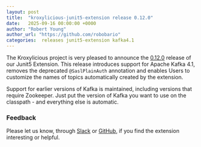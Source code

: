 ```yaml
---
layout: post
title:  "kroxylicious-junit5-extension release 0.12.0"
date:   2025-09-16 00:00:00 +0000
author: "Robert Young"
author_url: "https://github.com/robobario"
categories:  releases junit5-extension kafka4.1
---
```


The Kroxylicious project is very pleased to announce the [0.12.0](https://github.com/kroxylicious/kroxylicious-junit5-extension/releases/tag/v0.12.0) release of our Junit5 Extension. This release introduces support for Apache Kafka 4.1, removes the deprecated `@SaslPlainAuth` annotation and enables Users to customize the names of topics automatically created by the extension.

Support for earlier versions of Kafka is maintained, including versions that require Zookeeper. Just put the version of Kafka you want to use on the classpath - and everything else is automatic.

### Feedback

Please let us know, through [Slack](https://kroxylicious.slack.com) or [GitHub](https://github.com/kroxylicious/kroxylicious-junit5-extension/issues), if you find the extension interesting or helpful.
